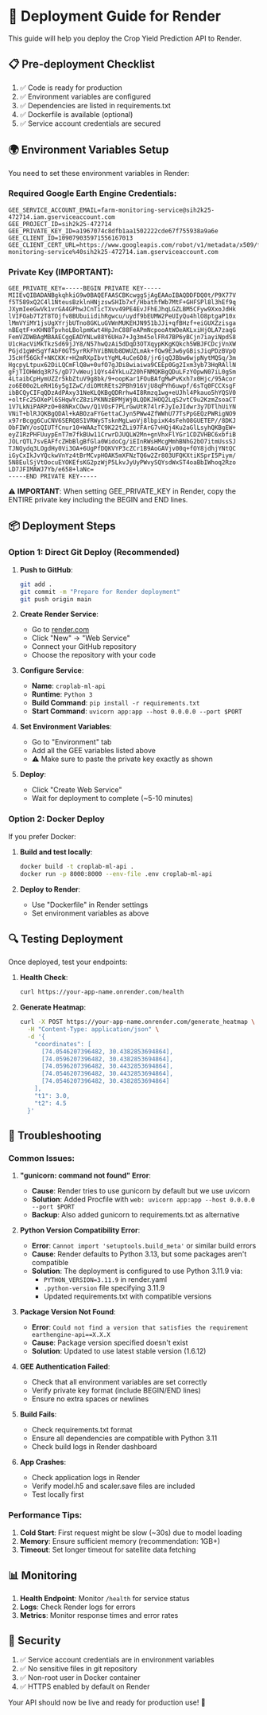 # 🚀 Deployment Guide for Render

This guide will help you deploy the Crop Yield Prediction API to Render.

## 📋 Pre-deployment Checklist

1. ✅ Code is ready for production
2. ✅ Environment variables are configured
3. ✅ Dependencies are listed in requirements.txt
4. ✅ Dockerfile is available (optional)
5. ✅ Service account credentials are secured

## 🌍 Environment Variables Setup

You need to set these environment variables in Render:

### Required Google Earth Engine Credentials:
```
GEE_SERVICE_ACCOUNT_EMAIL=farm-monitoring-service@sih2k25-472714.iam.gserviceaccount.com
GEE_PROJECT_ID=sih2k25-472714
GEE_PRIVATE_KEY_ID=a1967074c8dfb1aa1502222cde67f755938a9a6e
GEE_CLIENT_ID=109079035971556167013
GEE_CLIENT_CERT_URL=https://www.googleapis.com/robot/v1/metadata/x509/farm-monitoring-service%40sih2k25-472714.iam.gserviceaccount.com
```

### Private Key (IMPORTANT):
```
GEE_PRIVATE_KEY=-----BEGIN PRIVATE KEY-----
MIIEvQIBADANBgkqhkiG9w0BAQEFAASCBKcwggSjAgEAAoIBAQDDFDQ0t/P9X77V
f5T589xQ2C4l1NteusBzklnHNjzswSHIb7xf/HbathfWb7MtF+GHFSPl8l3hEf9q
JXymIeeGwVk1vrGA4GPhwJCnTicTXvv49PE4EvJFhEJhqLGZLBM5CFyw9XxoJdHk
lVIFOab7T2T8TOjfv8BUbuiidihRgwcu/uydf9bEUMW2PeUIyQu4hlO8ptgaP10x
lMmVYiMY1jsUgXYrjbUTno8GKLuGVWnMUKEHJN951bJJi+qfBHzf+eiGUXZzisga
nBEqtF+xKHN8TpvhoLBolpmKwt4HpJnC88FeAPmNcpooAtWOeAKLxiHjOLA7zaqG
FemVZDWBAgMBAAECggEADYNLw88Y6UHa7+Jg3m45olFR47BP6yBCjn7iayiNpdS8
U1cHacViMkTkzSd69jJY8/N57hwQzAi5dDqD3OTXqypKKgKQkch5WBJFCDcjVnXW
PGjd1gWHSgYfAbF0GT5yrRkFhViBNUb8DWUZLmAk+fQw9EJw6yGBisJiqPDzBVpQ
J5cHf56Gkf+NKCKKr+H2mRXpIbvtYgML4uCe6D8/jr6jqQJBbw6wjpNytMQSq/3m
HgcpyLtpux62DiLQCmFlQ8w+0ufO7gJDi8wiaiwa9CEEp0Gg2Ixm3yb73HqRAllN
gFjTIOHWdq3R7S/gD77vWeuj1QYs44YkLuZ20hFNMQKBgQDuLFzYOpwN07iL0gSm
4LtaibCpHymUZZr5kbZtuV9g8bk/9+oopKar1FOuBAfgMwPvKxh7x0Hjc/95Acor
zo6E00o2LeRH16y5gIZwC/diOMtREts2PBh916VjU8qPYh6uwpf/6sTq0FCCXsgF
ibBCQyCIFqQDzAdPAxy31NeKLQKBgQDRrhw4I8Rmzq1wg+eUJhl4Pkauo5hYQSV0
+oltFc25OXePl6SHqwYcZ8ziPKNNzBPMjWj0LQDKJHOQ2LqS2vtC9u2KzmZsoaCT
1V7LkNiPARPzO+08NRxCOwv/Q1VOsF7PLrGwUtR74lrFJyIeJIdwr3y7DTlhUiYN
VNiT+blRJQKBgQDAl+kABOzaFYGettaCJyn5PWw4ZfWWhU77TsPpGEQzPWRigNO9
x97rBcgg6CuCNV6SERQ8S1VRWySTsknMgLwoVj8lbpixK4sFehO8GUETEP//8DKJ
ObFIWY/osQIUTfCnur10+WAAzTC9K22tZLi97FArG7vHQj4Ku2aGlLsyhQKBgEW+
eyZ1RzPHFUuypEnT7m7fkBUw11CrwrDJUQLW2Mn+gnVhxFlYGr1CDZVHBC6xbfiB
JOLrQTL7svEAFfcZHbBlgBfGla0WidoCg/iEInRWsHMcgMmhBNhG2bO7itmUssSJ
TJNQydq3LOgdHy0Vi3OA+6UgPfDQKVYP3cZCr1B9AoGAVjv00q+fOY8jdhjYNtQC
iGyCxIkJvYQckwVnYz4tBrMCvpHOAK5mXFNzTQ6w2Zr803UFQKXtiKSprI5Piym/
5N8EulSjVtOocuEYOKEfsKG2pzWjP5LkvJyUyPWvySQYsdWxST4oaBbIWhoq2Rzo
LD7JFIMAWJ7Yb/e658+laNc=
-----END PRIVATE KEY-----
```

⚠️ **IMPORTANT**: When setting GEE_PRIVATE_KEY in Render, copy the ENTIRE private key including the BEGIN and END lines.

## 📦 Deployment Steps

### Option 1: Direct Git Deploy (Recommended)

1. **Push to GitHub**:
   ```bash
   git add .
   git commit -m "Prepare for Render deployment"
   git push origin main
   ```

2. **Create Render Service**:
   - Go to [render.com](https://render.com)
   - Click "New" → "Web Service"
   - Connect your GitHub repository
   - Choose the repository with your code

3. **Configure Service**:
   - **Name**: `croplab-ml-api`
   - **Runtime**: `Python 3`
   - **Build Command**: `pip install -r requirements.txt`
   - **Start Command**: `uvicorn app:app --host 0.0.0.0 --port $PORT`

4. **Set Environment Variables**:
   - Go to "Environment" tab
   - Add all the GEE variables listed above
   - ⚠️ Make sure to paste the private key exactly as shown

5. **Deploy**:
   - Click "Create Web Service"
   - Wait for deployment to complete (~5-10 minutes)

### Option 2: Docker Deploy

If you prefer Docker:

1. **Build and test locally**:
   ```bash
   docker build -t croplab-ml-api .
   docker run -p 8000:8000 --env-file .env croplab-ml-api
   ```

2. **Deploy to Render**:
   - Use "Dockerfile" in Render settings
   - Set environment variables as above

## 🔍 Testing Deployment

Once deployed, test your endpoints:

1. **Health Check**:
   ```bash
   curl https://your-app-name.onrender.com/health
   ```

2. **Generate Heatmap**:
   ```bash
   curl -X POST https://your-app-name.onrender.com/generate_heatmap \
     -H "Content-Type: application/json" \
     -d '{
       "coordinates": [
         [74.0546207396482, 30.4382853694864],
         [74.0596207396482, 30.4382853694864], 
         [74.0596207396482, 30.4432853694864],
         [74.0546207396482, 30.4432853694864],
         [74.0546207396482, 30.4382853694864]
       ],
       "t1": 3.0,
       "t2": 4.5
     }'
   ```

## 🚨 Troubleshooting

### Common Issues:

1. **"gunicorn: command not found" Error**:
   - **Cause**: Render tries to use gunicorn by default but we use uvicorn
   - **Solution**: Added Procfile with `web: uvicorn app:app --host 0.0.0.0 --port $PORT`
   - **Backup**: Also added gunicorn to requirements.txt as alternative

2. **Python Version Compatibility Error**:
   - **Error**: `Cannot import 'setuptools.build_meta'` or similar build errors
   - **Cause**: Render defaults to Python 3.13, but some packages aren't compatible
   - **Solution**: The deployment is configured to use Python 3.11.9 via:
     - `PYTHON_VERSION=3.11.9` in render.yaml 
     - `.python-version` file specifying 3.11.9
     - Updated requirements.txt with compatible versions

2. **Package Version Not Found**:
   - **Error**: `Could not find a version that satisfies the requirement earthengine-api==X.X.X`
   - **Cause**: Package version specified doesn't exist
   - **Solution**: Updated to use latest stable version (1.6.12)

3. **GEE Authentication Failed**:
   - Check that all environment variables are set correctly
   - Verify private key format (include BEGIN/END lines)
   - Ensure no extra spaces or newlines

4. **Build Fails**:
   - Check requirements.txt format
   - Ensure all dependencies are compatible with Python 3.11
   - Check build logs in Render dashboard

5. **App Crashes**:
   - Check application logs in Render
   - Verify model.h5 and scaler.save files are included
   - Test locally first

### Performance Tips:

1. **Cold Start**: First request might be slow (~30s) due to model loading
2. **Memory**: Ensure sufficient memory (recommendation: 1GB+)
3. **Timeout**: Set longer timeout for satellite data fetching

## 📊 Monitoring

1. **Health Endpoint**: Monitor `/health` for service status
2. **Logs**: Check Render logs for errors
3. **Metrics**: Monitor response times and error rates

## 🔐 Security

1. ✅ Service account credentials are in environment variables
2. ✅ No sensitive files in git repository
3. ✅ Non-root user in Docker container
4. ✅ HTTPS enabled by default on Render

Your API should now be live and ready for production use! 🎉